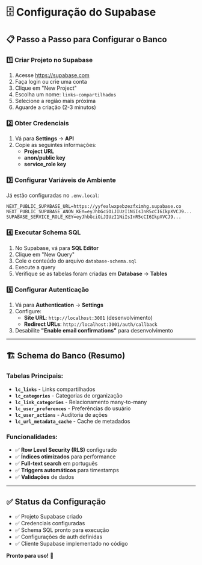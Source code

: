 # 🗄️ Configuração do Supabase

## 📋 Passo a Passo para Configurar o Banco

### 1️⃣ Criar Projeto no Supabase

1. Acesse https://supabase.com
2. Faça login ou crie uma conta
3. Clique em "New Project"
4. Escolha um nome: `links-compartilhados`
5. Selecione a região mais próxima
6. Aguarde a criação (2-3 minutos)

### 2️⃣ Obter Credenciais

1. Vá para **Settings** → **API**
2. Copie as seguintes informações:
   - **Project URL**
   - **anon/public key**
   - **service_role key**

### 3️⃣ Configurar Variáveis de Ambiente

Já estão configuradas no `.env.local`:

```env
NEXT_PUBLIC_SUPABASE_URL=https://yyfealwxpebzezfximhg.supabase.co
NEXT_PUBLIC_SUPABASE_ANON_KEY=eyJhbGciOiJIUzI1NiIsInR5cCI6IkpXVCJ9...
SUPABASE_SERVICE_ROLE_KEY=eyJhbGciOiJIUzI1NiIsInR5cCI6IkpXVCJ9...
```

### 4️⃣ Executar Schema SQL

1. No Supabase, vá para **SQL Editor**
2. Clique em "New Query"
3. Cole o conteúdo do arquivo `database-schema.sql`
4. Execute a query
5. Verifique se as tabelas foram criadas em **Database** → **Tables**

### 5️⃣ Configurar Autenticação

1. Vá para **Authentication** → **Settings**
2. Configure:
   - **Site URL**: `http://localhost:3001` (desenvolvimento)
   - **Redirect URLs**: `http://localhost:3001/auth/callback`
3. Desabilite **"Enable email confirmations"** para desenvolvimento

---

## 🏗️ Schema do Banco (Resumo)

### Tabelas Principais:

- **`lc_links`** - Links compartilhados
- **`lc_categories`** - Categorias de organização
- **`lc_link_categories`** - Relacionamento many-to-many
- **`lc_user_preferences`** - Preferências do usuário
- **`lc_user_actions`** - Auditoria de ações
- **`lc_url_metadata_cache`** - Cache de metadados

### Funcionalidades:
- ✅ **Row Level Security (RLS)** configurado
- ✅ **Índices otimizados** para performance
- ✅ **Full-text search** em português
- ✅ **Triggers automáticos** para timestamps
- ✅ **Validações** de dados

---

## ✅ Status da Configuração

- ✅ Projeto Supabase criado
- ✅ Credenciais configuradas
- ✅ Schema SQL pronto para execução
- ✅ Configurações de auth definidas
- ✅ Cliente Supabase implementado no código

**Pronto para uso!** 🎯